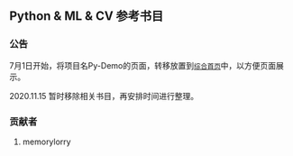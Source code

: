 ## Python & ML & CV 参考书目

### 公告
7月1日开始，将项目名Py-Demo的页面，转移放置到[`综合首页`](https://memorylorry.github.io/)中，以方便页面展示。

2020.11.15 暂时移除相关书目，再安排时间进行整理。

### 贡献者
1. memorylorry
